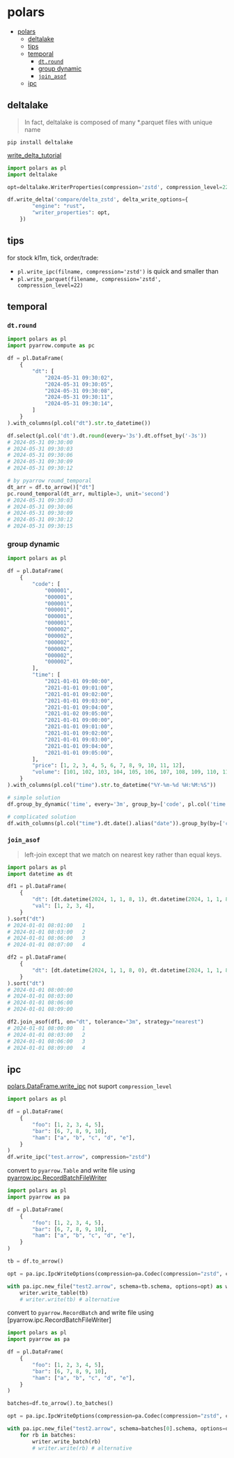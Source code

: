 # polars

- [polars](#polars)
  - [deltalake](#deltalake)
  - [tips](#tips)
  - [temporal](#temporal)
    - [`dt.round`](#dtround)
    - [group dynamic](#group-dynamic)
    - [`join_asof`](#join_asof)
  - [ipc](#ipc)

## deltalake

> In fact, deltalake is composed of many *.parquet files with unique name

`pip install deltalake`

[write_delta_tutorial](https://blog.devgenius.io/harnessing-the-power-of-polars-and-delta-lake-for-data-processing-2d285ccfbef7)

```py
import polars as pl
import deltalake

opt=deltalake.WriterProperties(compression='zstd', compression_level=22)

df.write_delta('compare/delta_zstd', delta_write_options={
        "engine": "rust",
        "writer_properties": opt,
    })
```

## tips

for stock kl1m, tick, order/trade:
- `pl.write_ipc(filname, compression='zstd')` is quick and smaller than 
- `pl.write_parquet(filename, compression='zstd', compression_level=22)`

## temporal

### `dt.round`

```py
import polars as pl
import pyarrow.compute as pc

df = pl.DataFrame(
    {
        "dt": [
            "2024-05-31 09:30:02",
            "2024-05-31 09:30:05",
            "2024-05-31 09:30:08",
            "2024-05-31 09:30:11",
            "2024-05-31 09:30:14",
        ]
    }
).with_columns(pl.col("dt").str.to_datetime())

df.select(pl.col('dt').dt.round(every='3s').dt.offset_by('-3s'))
# 2024-05-31 09:30:00
# 2024-05-31 09:30:03
# 2024-05-31 09:30:06
# 2024-05-31 09:30:09
# 2024-05-31 09:30:12

# by pyarrow roumd_temporal
dt_arr = df.to_arrow()["dt"]
pc.round_temporal(dt_arr, multiple=3, unit='second')
# 2024-05-31 09:30:03
# 2024-05-31 09:30:06
# 2024-05-31 09:30:09
# 2024-05-31 09:30:12
# 2024-05-31 09:30:15
```

### group dynamic

```py
import polars as pl

df = pl.DataFrame(
    {
        "code": [
            "000001",
            "000001",
            "000001",
            "000001",
            "000001",
            "000001",
            "000002",
            "000002",
            "000002",
            "000002",
            "000002",
            "000002",
        ],
        "time": [
            "2021-01-01 09:00:00",
            "2021-01-01 09:01:00",
            "2021-01-01 09:02:00",
            "2021-01-01 09:03:00",
            "2021-01-01 09:04:00",
            "2021-01-02 09:05:00",
            "2021-01-01 09:00:00",
            "2021-01-01 09:01:00",
            "2021-01-01 09:02:00",
            "2021-01-01 09:03:00",
            "2021-01-01 09:04:00",
            "2021-01-01 09:05:00",
        ],
        "price": [1, 2, 3, 4, 5, 6, 7, 8, 9, 10, 11, 12],
        "volume": [101, 102, 103, 104, 105, 106, 107, 108, 109, 110, 111, 112],
    }
).with_columns(pl.col("time").str.to_datetime("%Y-%m-%d %H:%M:%S"))

# simple solution
df.group_by_dynamic('time', every='3m', group_by=['code', pl.col('time').dt.date().alias('date')]).agg(pl.col('volume', 'price').last())

# complicated solution
df.with_columns(pl.col("time").dt.date().alias("date")).group_by(by=['code', 'date']).map_groups(lambda x: x.sort('time').group_by_dynamic('time', every='3m').agg(pl.col('volume', 'price', 'code').last()))
```

### `join_asof`

> left-join except that we match on nearest key rather than equal keys.

```py
import polars as pl
import datetime as dt

df1 = pl.DataFrame(
    {
        "dt": [dt.datetime(2024, 1, 1, 8, 1), dt.datetime(2024, 1, 1, 8, 3), dt.datetime(2024, 1, 1, 8, 6), dt.datetime(2024, 1, 1, 8, 7)],
        "val": [1, 2, 3, 4],
    }
).sort("dt")
# 2024-01-01 08:01:00	1
# 2024-01-01 08:03:00	2
# 2024-01-01 08:06:00	3
# 2024-01-01 08:07:00	4

df2 = pl.DataFrame(
    {
        "dt": [dt.datetime(2024, 1, 1, 8, 0), dt.datetime(2024, 1, 1, 8, 3), dt.datetime(2024, 1, 1, 8, 6), dt.datetime(2024, 1, 1, 8, 9)],
    }
).sort("dt")
# 2024-01-01 08:00:00
# 2024-01-01 08:03:00
# 2024-01-01 08:06:00
# 2024-01-01 08:09:00

df2.join_asof(df1, on="dt", tolerance="3m", strategy="nearest")
# 2024-01-01 08:00:00	1
# 2024-01-01 08:03:00	2
# 2024-01-01 08:06:00	3
# 2024-01-01 08:09:00	4
```

## ipc

[polars.DataFrame.write_ipc](https://docs.pola.rs/api/python/stable/reference/api/polars.DataFrame.write_ipc.html) not suport `compression_level`

```py
import polars as pl

df = pl.DataFrame(
    {
        "foo": [1, 2, 3, 4, 5],
        "bar": [6, 7, 8, 9, 10],
        "ham": ["a", "b", "c", "d", "e"],
    }
)
df.write_ipc("test.arrow", compression="zstd")
```

convert to `pyarrow.Table` and write file using [pyarrow.ipc.RecordBatchFileWriter](https://arrow.apache.org/docs/python/generated/pyarrow.ipc.RecordBatchFileWriter.html)

```py
import polars as pl
import pyarrow as pa

df = pl.DataFrame(
    {
        "foo": [1, 2, 3, 4, 5],
        "bar": [6, 7, 8, 9, 10],
        "ham": ["a", "b", "c", "d", "e"],
    }
)

tb = df.to_arrow()

opt = pa.ipc.IpcWriteOptions(compression=pa.Codec(compression="zstd", compression_level=22))

with pa.ipc.new_file("test2.arrow", schema=tb.schema, options=opt) as writer:
    writer.write_table(tb)
    # writer.write(tb) # alternative
```

convert to `pyarrow.RecordBatch` and write file using [pyarrow.ipc.RecordBatchFileWriter]

```py
import polars as pl
import pyarrow as pa

df = pl.DataFrame(
    {
        "foo": [1, 2, 3, 4, 5],
        "bar": [6, 7, 8, 9, 10],
        "ham": ["a", "b", "c", "d", "e"],
    }
)

batches=df.to_arrow().to_batches()

opt = pa.ipc.IpcWriteOptions(compression=pa.Codec(compression="zstd", compression_level=22))

with pa.ipc.new_file("test2.arrow", schema=batches[0].schema, options=opt) as writer:
    for rb in batches:
        writer.write_batch(rb)
        # writer.write(rb) # alternative
```